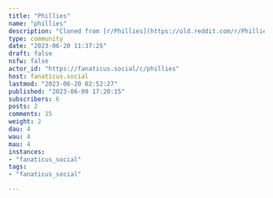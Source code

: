 ```yaml
---
title: "Phillies" 
name: "phillies"
description: "Cloned from [r/Phillies](https://old.reddit.com/r/Phillies)We're flying rules-light for now - have fun, be nice.More mods welcome!"
type: community
date: "2023-06-20 11:37:25"
draft: false
nsfw: false
actor_id: "https://fanaticus.social/c/phillies"
host: fanaticus.social
lastmod: "2023-06-20 02:52:27"
published: "2023-06-09 17:20:15"
subscribers: 6
posts: 2
comments: 15
weight: 2
dau: 4
wau: 4
mau: 4
instances:
- "fanaticus_social"
tags: 
- "fanaticus_social"

---
```

